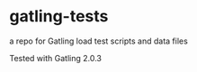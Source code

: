 gatling-tests
=============

a repo for Gatling load test scripts and data files

Tested with Gatling 2.0.3

